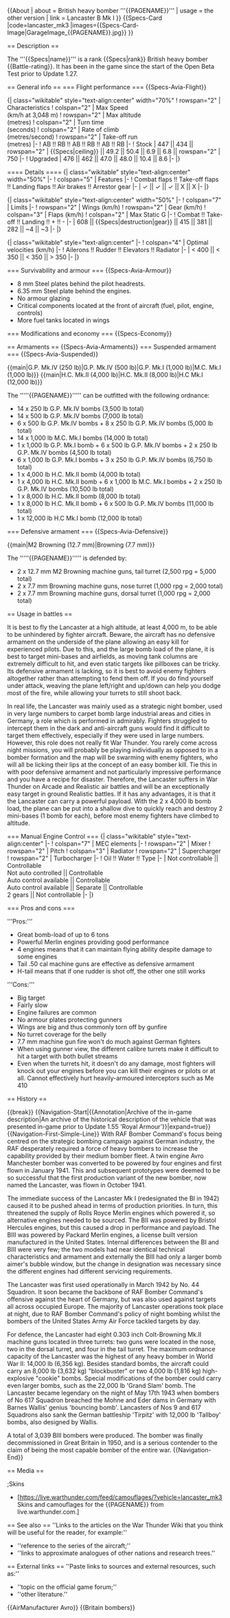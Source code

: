 {{About
| about = British heavy bomber '''{{PAGENAME}}'''
| usage = the other version
| link = Lancaster B Mk I
}}
{{Specs-Card
|code=lancaster_mk3
|images={{Specs-Card-Image|GarageImage_{{PAGENAME}}.jpg}}
}}

== Description ==
<!-- ''In the description, the first part should be about the history of and the creation and combat usage of the aircraft, as well as its key features. In the second part, tell the reader about the aircraft in the game. Insert a screenshot of the vehicle, so that if the novice player does not remember the vehicle by name, he will immediately understand what kind of vehicle the article is talking about.'' -->
The '''{{Specs|name}}''' is a rank {{Specs|rank}} British heavy bomber {{Battle-rating}}. It has been in the game since the start of the Open Beta Test prior to Update 1.27.

== General info ==
=== Flight performance ===
{{Specs-Avia-Flight}}
<!-- ''Describe how the aircraft behaves in the air. Speed, manoeuvrability, acceleration and allowable loads - these are the most important characteristics of the vehicle.'' -->

{| class="wikitable" style="text-align:center" width="70%"
! rowspan="2" | Characteristics
! colspan="2" | Max Speed<br>(km/h at 3,048 m)
! rowspan="2" | Max altitude<br>(metres)
! colspan="2" | Turn time<br>(seconds)
! colspan="2" | Rate of climb<br>(metres/second)
! rowspan="2" | Take-off run<br>(metres)
|-
! AB !! RB !! AB !! RB !! AB !! RB
|-
! Stock
| 447 || 434 || rowspan="2" | {{Specs|ceiling}} || 49.2 || 50.4 || 6.9 || 6.8 || rowspan="2" | 750
|-
! Upgraded
| 476 || 462 || 47.0 || 48.0 || 10.4 || 8.6
|-
|}

==== Details ====
{| class="wikitable" style="text-align:center" width="50%"
|-
! colspan="5" | Features
|-
! Combat flaps !! Take-off flaps !! Landing flaps !! Air brakes !! Arrestor gear
|-
| ✓ || ✓ || ✓ || X || X     <!-- ✓ -->
|-
|}

{| class="wikitable" style="text-align:center" width="50%"
|-
! colspan="7" | Limits
|-
! rowspan="2" | Wings (km/h)
! rowspan="2" | Gear (km/h)
! colspan="3" | Flaps (km/h)
! colspan="2" | Max Static G
|-
! Combat !! Take-off !! Landing !! + !! -
|-
| 608 <!-- {{Specs|destruction|body}} --> || {{Specs|destruction|gear}} || 415 || 381 || 282 || ~4 || ~3
|-
|}

{| class="wikitable" style="text-align:center"
|-
! colspan="4" | Optimal velocities (km/h)
|-
! Ailerons !! Rudder !! Elevators !! Radiator
|-
| < 400 || < 350 || < 350 || > 350
|-
|}

=== Survivability and armour ===
{{Specs-Avia-Armour}}
<!-- ''Examine the survivability of the aircraft. Note how vulnerable the structure is and how secure the pilot is, whether the fuel tanks are armoured, etc. Describe the armour, if there is any, and also mention the vulnerability of other critical aircraft systems.'' -->

* 8 mm Steel plates behind the pilot headrests.
* 6.35 mm Steel plate behind the engines.
* No armour glazing
* Critical components located at the front of aircraft (fuel, pilot, engine, controls)
* More fuel tanks located in wings

=== Modifications and economy ===
{{Specs-Economy}}

== Armaments ==
{{Specs-Avia-Armaments}}
=== Suspended armament ===
{{Specs-Avia-Suspended}}
<!-- ''Describe the aircraft's suspended armament: additional cannons under the wings, bombs, rockets and torpedoes. This section is especially important for bombers and attackers. If there is no suspended weaponry remove this subsection.'' -->
{{main|G.P. Mk.IV (250 lb)|G.P. Mk.IV (500 lb)|G.P. Mk.I (1,000 lb)|M.C. Mk.I (1,000 lb)}}
{{main|H.C. Mk.II (4,000 lb)|H.C. Mk.II (8,000 lb)|H.C Mk.I (12,000 lb)}}

The '''''{{PAGENAME}}''''' can be outfitted with the following ordnance:

* 14 x 250 lb G.P. Mk.IV bombs (3,500 lb total)
* 14 x 500 lb G.P. Mk.IV bombs (7,000 lb total)
* 6 x 500 lb G.P. Mk.IV bombs + 8 x 250 lb G.P. Mk.IV bombs (5,000 lb total)
* 14 x 1,000 lb M.C. Mk.I bombs (14,000 lb total)
* 1 x 1,000 lb G.P. Mk.I bomb + 6 x 500 lb G.P. Mk.IV bombs + 2 x 250 lb G.P. Mk.IV bombs (4,500 lb total)
* 6 x 1,000 lb G.P. Mk.I bombs + 3 x 250 lb G.P. Mk.IV bombs (6,750 lb total)
* 1 x 4,000 lb H.C. Mk.II bomb (4,000 lb total)
* 1 x 4,000 lb H.C. Mk.II bomb + 6 x 1,000 lb M.C. Mk.I bombs + 2 x 250 lb G.P. Mk.IV bombs (10,500 lb total)
* 1 x 8,000 lb H.C. Mk.II bomb (8,000 lb total)
* 1 x 8,000 lb H.C. Mk.II bomb + 6 x 500 lb G.P. Mk.IV bombs (11,000 lb total)
* 1 x 12,000 lb H.C Mk.I bomb (12,000 lb total)

=== Defensive armament ===
{{Specs-Avia-Defensive}}
<!-- ''Defensive armament with turret machine guns or cannons, crewed by gunners. Examine the number of gunners and what belts or drums are better to use. If defensive weaponry is not available, remove this subsection.'' -->
{{main|M2 Browning (12.7 mm)|Browning (7.7 mm)}}

The '''''{{PAGENAME}}''''' is defended by:

* 2 x 12.7 mm M2 Browning machine guns, tail turret (2,500 rpg = 5,000 total)
* 2 x 7.7 mm Browning machine guns, nose turret (1,000 rpg = 2,000 total)
* 2 x 7.7 mm Browning machine guns, dorsal turret (1,000 rpg = 2,000 total)

== Usage in battles ==
<!-- ''Describe the tactics of playing in the aircraft, the features of using aircraft in a team and advice on tactics. Refrain from creating a "guide" - do not impose a single point of view, but instead, give the reader food for thought. Examine the most dangerous enemies and give recommendations on fighting them. If necessary, note the specifics of the game in different modes (AB, RB, SB).'' -->
It is best to fly the Lancaster at a high altitude, at least 4,000 m, to be able to be unhindered by fighter aircraft. Beware, the aircraft has no defensive armament on the underside of the plane allowing an easy kill for experienced pilots. Due to this, and the large bomb load of the plane, it is best to target mini-bases and airfields, as moving tank columns are extremely difficult to hit, and even static targets like pillboxes can be tricky. Its defensive armament is lacking, so it is best to avoid enemy fighters altogether rather than attempting to fend them off. If you do find yourself under attack, weaving the plane left/right and up/down can help you dodge most of the fire, while allowing your turrets to still shoot back.

In real life, the Lancaster was mainly used as a strategic night bomber, used in very large numbers to carpet bomb large industrial areas and cities in Germany, a role which is performed in admirably. Fighters struggled to intercept them in the dark and anti-aircraft guns would find it difficult to target them effectively, especially if they were used in large numbers. However, this role does not really fit War Thunder. You rarely come across night missions, you will probably be playing individually as opposed to in a bomber formation and the map will be swarming with enemy fighters, who will all be licking their lips at the concept of an easy bomber kill. Tie this in with poor defensive armament and not particularly impressive performance and you have a recipe for disaster. Therefore, the Lancaster suffers in War Thunder on Arcade and Realistic air battles and will be an exceptionally easy target in ground Realistic battles. If it has any advantages, it is that it the Lancaster can carry a powerful payload. With the 2 x 4,000 lb bomb load, the plane can be put into a shallow dive to quickly reach and destroy 2 mini-bases (1 bomb for each), before most enemy fighters have climbed to altitude.

=== Manual Engine Control ===
{| class="wikitable" style="text-align:center"
|-
! colspan="7" | MEC elements
|-
! rowspan="2" | Mixer
! rowspan="2" | Pitch
! colspan="3" | Radiator
! rowspan="2" | Supercharger
! rowspan="2" | Turbocharger
|-
! Oil !! Water !! Type
|-
| Not controllable || Controllable<br>Not auto controlled || Controllable<br>Auto control available || Controllable<br>Auto control available || Separate || Controllable<br>2 gears || Not controllable
|-
|}

=== Pros and cons ===
<!-- ''Summarise and briefly evaluate the vehicle in terms of its characteristics and combat effectiveness. Mark its pros and cons in the bulleted list. Try not to use more than 6 points for each of the characteristics. Avoid using categorical definitions such as "bad", "good" and the like - use substitutions with softer forms such as "inadequate" and "effective".'' -->

'''Pros:'''

* Great bomb-load of up to 6 tons
* Powerful Merlin engines providing good performance
* 4 engines means that it can maintain flying ability despite damage to some engines
* Tail .50 cal machine guns are effective as defensive armament
* H-tail means that if one rudder is shot off, the other one still works

'''Cons:'''

* Big target
* Fairly slow
* Engine failures are common
* No armour plates protecting gunners
* Wings are big and thus commonly torn off by gunfire
* No turret coverage for the belly
* 7.7 mm machine gun fire won't do much against German fighters
* When using gunner view, the different calibre turrets make it difficult to hit a target with both bullet streams
* Even when the turrets hit, it doesn't do any damage, most fighters will knock out your engines before you can kill their engines or pilots or at all. Cannot effectively hurt heavily-armoured interceptors such as Me 410

== History ==
<!-- ''Describe the history of the creation and combat usage of the aircraft in more detail than in the introduction. If the historical reference turns out to be too long, take it to a separate article, taking a link to the article about the vehicle and adding a block "/History" (example: <nowiki>https://wiki.warthunder.com/(Vehicle-name)/History</nowiki>) and add a link to it here using the <code>main</code> template. Be sure to reference text and sources by using <code><nowiki><ref></ref></nowiki></code>, as well as adding them at the end of the article with <code><nowiki><references /></nowiki></code>. This section may also include the vehicle's dev blog entry (if applicable) and the in-game encyclopedia description (under <code><nowiki>=== In-game description ===</nowiki></code>, also if applicable).'' -->

{{break}}
{{Navigation-Start|{{Annotation|Archive of the in-game description|An archive of the historical description of the vehicle that was presented in-game prior to Update 1.55 'Royal Armour'}}|expand=true}}
{{Navigation-First-Simple-Line}}
With RAF Bomber Command's focus being centred on the strategic bombing campaign against German industry, the RAF desperately required a force of heavy bombers to increase the capability provided by their medium bomber fleet. A twin engine Avro Manchester bomber was converted to be powered by four engines and first flown in January 1941. This and subsequent prototypes were deemed to be so successful that the first production variant of the new bomber, now named the Lancaster, was flown in October 1941.

The immediate success of the Lancaster Mk I (redesignated the BI in 1942) caused it to be pushed ahead in terms of production priorities. In turn, this threatened the supply of Rolls Royce Merlin engines which powered it, so alternative engines needed to be sourced. The BII was powered by Bristol Hercules engines, but this caused a drop in performance and payload. The BIII was powered by Packard Merlin engines, a license built version manufactured in the United States. Internal differences between the BI and BIII were very few; the two models had near identical technical characteristics and armament and externally the BIII had only a larger bomb aimer's bubble window, but the change in designation was necessary since the different engines had different servicing requirements.

The Lancaster was first used operationally in March 1942 by No. 44 Squadron. It soon became the backbone of RAF Bomber Command's offensive against the heart of Germany, but was also used against targets all across occupied Europe. The majority of Lancaster operations took place at night, due to RAF Bomber Command's policy of night bombing whilst the bombers of the United States Army Air Force tackled targets by day.

For defence, the Lancaster had eight 0.303 inch Colt-Browning Mk.II machine guns located in three turrets: two guns were located in the nose, two in the dorsal turret, and four in the tail turret. The maximum ordnance capacity of the Lancaster was the highest of any heavy bomber in World War II: 14,000 lb (6,356 kg). Besides standard bombs, the aircraft could carry an 8,000 lb (3,632 kg) "blockbuster" or two 4,000 lb (1,816 kg) high-explosive "cookie" bombs. Special modifications of the bomber could carry even larger bombs, such as the 22,000 lb 'Grand Slam' bomb. The Lancaster became legendary on the night of May 17th 1943 when bombers of No 617 Squadron breached the Mohne and Eder dams in Germany with Barnes Wallis' genius 'bouncing bomb'. Lancasters of Nos 9 and 617 Squadrons also sank the German battleship 'Tirpitz' with 12,000 lb 'Tallboy' bombs, also designed by Wallis.

A total of 3,039 BIII bombers were produced. The bomber was finally decommissioned in Great Britain in 1950, and is a serious contender to the claim of being the most capable bomber of the entire war.
{{Navigation-End}}

== Media ==
<!-- ''Excellent additions to the article would be video guides, screenshots from the game, and photos.'' -->

;Skins
* [https://live.warthunder.com/feed/camouflages/?vehicle=lancaster_mk3 Skins and camouflages for the {{PAGENAME}} from live.warthunder.com.]

== See also ==
''Links to the articles on the War Thunder Wiki that you think will be useful for the reader, for example:''
* ''reference to the series of the aircraft;''
* ''links to approximate analogues of other nations and research trees.''

== External links ==
''Paste links to sources and external resources, such as:''
* ''topic on the official game forum;''
* ''other literature.''

{{AirManufacturer Avro}}
{{Britain bombers}}